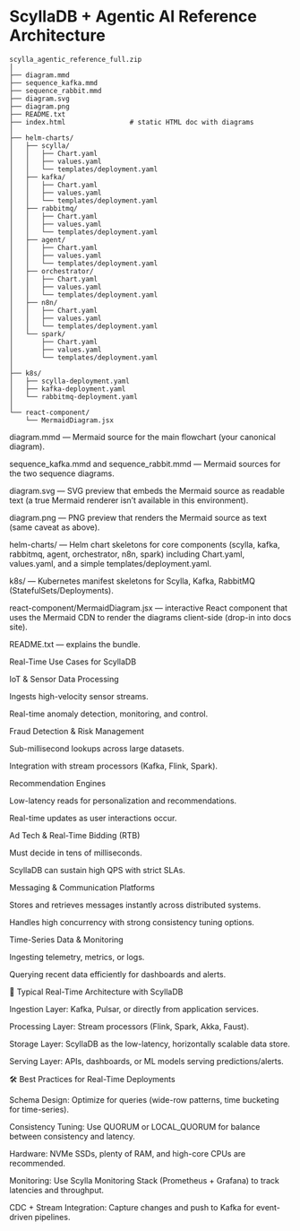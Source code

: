 # ScyllaDB + Agentic AI Reference Architecture

```text
scylla_agentic_reference_full.zip
│
├── diagram.mmd
├── sequence_kafka.mmd
├── sequence_rabbit.mmd
├── diagram.svg
├── diagram.png
├── README.txt
├── index.html                # static HTML doc with diagrams
│
├── helm-charts/
│   ├── scylla/
│   │   ├── Chart.yaml
│   │   ├── values.yaml
│   │   └── templates/deployment.yaml
│   ├── kafka/
│   │   ├── Chart.yaml
│   │   ├── values.yaml
│   │   └── templates/deployment.yaml
│   ├── rabbitmq/
│   │   ├── Chart.yaml
│   │   ├── values.yaml
│   │   └── templates/deployment.yaml
│   ├── agent/
│   │   ├── Chart.yaml
│   │   ├── values.yaml
│   │   └── templates/deployment.yaml
│   ├── orchestrator/
│   │   ├── Chart.yaml
│   │   ├── values.yaml
│   │   └── templates/deployment.yaml
│   ├── n8n/
│   │   ├── Chart.yaml
│   │   ├── values.yaml
│   │   └── templates/deployment.yaml
│   └── spark/
│       ├── Chart.yaml
│       ├── values.yaml
│       └── templates/deployment.yaml
│
├── k8s/
│   ├── scylla-deployment.yaml
│   ├── kafka-deployment.yaml
│   └── rabbitmq-deployment.yaml
│
└── react-component/
    └── MermaidDiagram.jsx

```

diagram.mmd — Mermaid source for the main flowchart (your canonical diagram).

sequence_kafka.mmd and sequence_rabbit.mmd — Mermaid sources for the two sequence diagrams.

diagram.svg — SVG preview that embeds the Mermaid source as readable text (a true Mermaid renderer isn’t available in this environment).

diagram.png — PNG preview that renders the Mermaid source as text (same caveat as above).

helm-charts/ — Helm chart skeletons for core components (scylla, kafka, rabbitmq, agent, orchestrator, n8n, spark) including Chart.yaml, values.yaml, and a simple templates/deployment.yaml.

k8s/ — Kubernetes manifest skeletons for Scylla, Kafka, RabbitMQ (StatefulSets/Deployments).

react-component/MermaidDiagram.jsx — interactive React component that uses the Mermaid CDN to render the diagrams client-side (drop-in into docs site).

README.txt — explains the bundle.

Real-Time Use Cases for ScyllaDB

IoT & Sensor Data Processing

Ingests high-velocity sensor streams.

Real-time anomaly detection, monitoring, and control.

Fraud Detection & Risk Management

Sub-millisecond lookups across large datasets.

Integration with stream processors (Kafka, Flink, Spark).

Recommendation Engines

Low-latency reads for personalization and recommendations.

Real-time updates as user interactions occur.

Ad Tech & Real-Time Bidding (RTB)

Must decide in tens of milliseconds.

ScyllaDB can sustain high QPS with strict SLAs.

Messaging & Communication Platforms

Stores and retrieves messages instantly across distributed systems.

Handles high concurrency with strong consistency tuning options.

Time-Series Data & Monitoring

Ingesting telemetry, metrics, or logs.

Querying recent data efficiently for dashboards and alerts.

🔗 Typical Real-Time Architecture with ScyllaDB

Ingestion Layer: Kafka, Pulsar, or directly from application services.

Processing Layer: Stream processors (Flink, Spark, Akka, Faust).

Storage Layer: ScyllaDB as the low-latency, horizontally scalable data store.

Serving Layer: APIs, dashboards, or ML models serving predictions/alerts.

🛠 Best Practices for Real-Time Deployments

Schema Design: Optimize for queries (wide-row patterns, time bucketing for time-series).

Consistency Tuning: Use QUORUM or LOCAL_QUORUM for balance between consistency and latency.

Hardware: NVMe SSDs, plenty of RAM, and high-core CPUs are recommended.

Monitoring: Use Scylla Monitoring Stack (Prometheus + Grafana) to track latencies and throughput.

CDC + Stream Integration: Capture changes and push to Kafka for event-driven pipelines.
